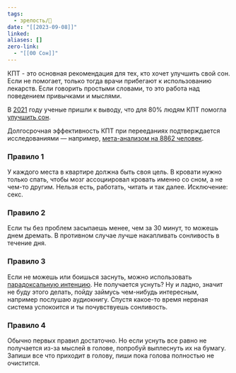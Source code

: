 ```yaml
---
tags:
  - зрелость/🌱
date: "[[2023-09-08]]"
linked: 
aliases: []
zero-link:
  - "[[00 Сон]]"
---
```

КПТ - это основная рекомендация для тех, кто хочет улучшить свой сон. Если не помогает, только тогда врачи прибегают к использованию лекарств. Если говорить простыми словами, то это работа над поведением привычками и мыслями.

В [2021](2021.md) году ученые пришли к выводу, что для 80% людям КПТ помогла [улучшить сон](Как%20наладить%20сон?.md).

Долгосрочная эффективность КПТ при перееданиях подтверждается исследованиями — например, [мета-анализом на 8862 человек](https://pubmed.ncbi.nlm.nih.gov/32583527/).

### Правило 1
У каждого места в квартире должна быть своя цель. В кровати нужно только спать, чтобы мозг ассоциировал кровать именно со сном, а не чем-то другим. Нельзя есть, работать, читать и так далее. Исключение: секс.

### Правило 2
Если ты без проблем засыпаешь менее, чем за 30 минут, то можешь днем дремать. В противном случае лучше накапливать сонливость в течение дня.

### Правило 3
Если не можешь или боишься заснуть, можно использовать [парадоксальную интенцию](Парадоксальная%20интенция.md). Не получается уснуть? Ну и ладно, значит не буду этого делать, пойду займусь чем-нибудь интересным, например послушаю аудиокнигу. Спустя какое-то время нервная система успокоится и ты почувствуешь сонливость.

### Правило 4
Обычно первых правил достаточно. Но если уснуть все равно не получается из-за мыслей в голове, попробуй выплеснуть их на бумагу. Запиши все что приходит в голову, пиши пока голова полностью не очистится.


